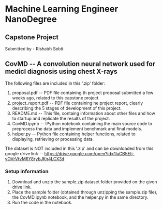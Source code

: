 # Machine Learning Engineer NanoDegree

## Capstone Project

Submitted by - Rishabh Sobti

## CovMD -- A convolution neural network used for medicl diagnosis using chest X-rays

The following files are included in this '.zip' folder:
1. proposal.pdf -- PDF file containing th project proposal submitted a few weeks ago, related to this capstone project.
2. project_report.pdf -- PDF file containing he project report, clearly describing the 5 stages of development of this project.
3. README.md -- This file, containg information about other files and how to startup and replicate the results of the project.
4. CovMD.ipynb -- IPython notebook containing the main source code to preprocess the data and implement benchmark and final models.
5. helper.py -- Python file containing helper functions, related to displaying, retrieving or processing data. 

The dataset is NOT included in this '.zip' and can be downloaded from this google drive link --
https://drive.google.com/open?id=1IuCB5Etj-yOVrVtvM6Y8rybJKn4LCX3d

### Setup information
1. Download and unzip the sample.zip dataset folder provided on the given drive link.
2. Place the sample folder (obtained through unzipping the sample.zip file), the CovMD.ipynb notebook, and the helper.py in the same directory.
3. Run the code in the notebook.